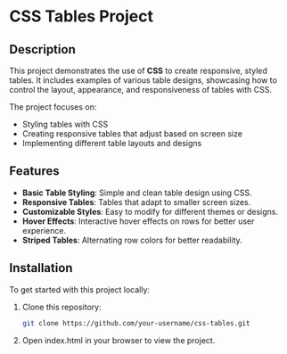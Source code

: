 # CSS Tables Project

## Description

This project demonstrates the use of **CSS** to create responsive, styled tables. It includes examples of various table designs, showcasing how to control the layout, appearance, and responsiveness of tables with CSS.

The project focuses on:

- Styling tables with CSS
- Creating responsive tables that adjust based on screen size
- Implementing different table layouts and designs

## Features

- **Basic Table Styling**: Simple and clean table design using CSS.
- **Responsive Tables**: Tables that adapt to smaller screen sizes.
- **Customizable Styles**: Easy to modify for different themes or designs.
- **Hover Effects**: Interactive hover effects on rows for better user experience.
- **Striped Tables**: Alternating row colors for better readability.

## Installation

To get started with this project locally:

1. Clone this repository:
   ```bash
   git clone https://github.com/your-username/css-tables.git
2. Open index.html in your browser to view the project.
